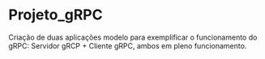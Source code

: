# Projeto_gRPC
 Criação de duas aplicações modelo para exemplificar o funcionamento do gRPC: Servidor gRCP + Cliente gRPC, ambos em pleno funcionamento. 

